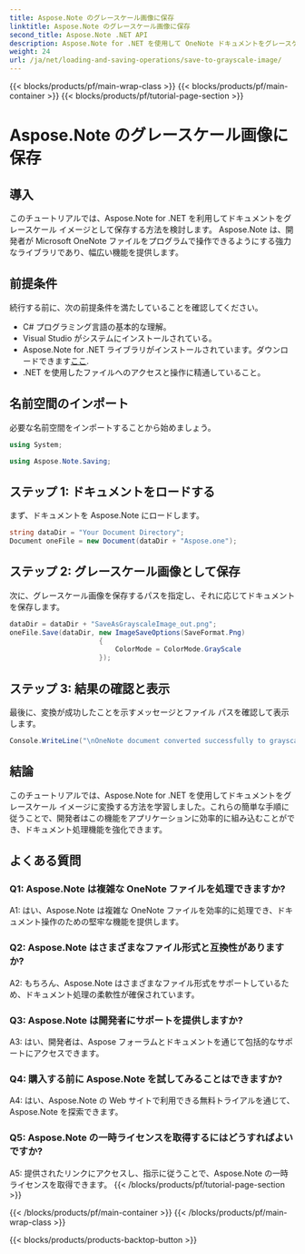 ```yaml
---
title: Aspose.Note のグレースケール画像に保存
linktitle: Aspose.Note のグレースケール画像に保存
second_title: Aspose.Note .NET API
description: Aspose.Note for .NET を使用して OneNote ドキュメントをグレースケール イメージとして保存する方法を学習します。文書を効率的に処理するには、この包括的なチュートリアルに従ってください。
weight: 24
url: /ja/net/loading-and-saving-operations/save-to-grayscale-image/
---
```


{{< blocks/products/pf/main-wrap-class >}}
{{< blocks/products/pf/main-container >}}
{{< blocks/products/pf/tutorial-page-section >}}

# Aspose.Note のグレースケール画像に保存

## 導入

このチュートリアルでは、Aspose.Note for .NET を利用してドキュメントをグレースケール イメージとして保存する方法を検討します。 Aspose.Note は、開発者が Microsoft OneNote ファイルをプログラムで操作できるようにする強力なライブラリであり、幅広い機能を提供します。

## 前提条件

続行する前に、次の前提条件を満たしていることを確認してください。

- C# プログラミング言語の基本的な理解。
- Visual Studio がシステムにインストールされている。
-  Aspose.Note for .NET ライブラリがインストールされています。ダウンロードできます[ここ](https://releases.aspose.com/note/net/).
- .NET を使用したファイルへのアクセスと操作に精通していること。

## 名前空間のインポート

必要な名前空間をインポートすることから始めましょう。

```csharp
using System;

using Aspose.Note.Saving;

```

## ステップ 1: ドキュメントをロードする

まず、ドキュメントを Aspose.Note にロードします。 

```csharp
string dataDir = "Your Document Directory";
Document oneFile = new Document(dataDir + "Aspose.one");
```

## ステップ 2: グレースケール画像として保存

次に、グレースケール画像を保存するパスを指定し、それに応じてドキュメントを保存します。

```csharp
dataDir = dataDir + "SaveAsGrayscaleImage_out.png";
oneFile.Save(dataDir, new ImageSaveOptions(SaveFormat.Png)
					  {
						  ColorMode = ColorMode.GrayScale
					  });
```

## ステップ 3: 結果の確認と表示

最後に、変換が成功したことを示すメッセージとファイル パスを確認して表示します。

```csharp
Console.WriteLine("\nOneNote document converted successfully to grayscale image.\nFile saved at " + dataDir);
```

## 結論

このチュートリアルでは、Aspose.Note for .NET を使用してドキュメントをグレースケール イメージに変換する方法を学習しました。これらの簡単な手順に従うことで、開発者はこの機能をアプリケーションに効率的に組み込むことができ、ドキュメント処理機能を強化できます。

## よくある質問

### Q1: Aspose.Note は複雑な OneNote ファイルを処理できますか?

A1: はい、Aspose.Note は複雑な OneNote ファイルを効率的に処理でき、ドキュメント操作のための堅牢な機能を提供します。

### Q2: Aspose.Note はさまざまなファイル形式と互換性がありますか?

A2: もちろん、Aspose.Note はさまざまなファイル形式をサポートしているため、ドキュメント処理の柔軟性が確保されています。

### Q3: Aspose.Note は開発者にサポートを提供しますか?

A3: はい、開発者は、Aspose フォーラムとドキュメントを通じて包括的なサポートにアクセスできます。

### Q4: 購入する前に Aspose.Note を試してみることはできますか?

A4: はい、Aspose.Note の Web サイトで利用できる無料トライアルを通じて、Aspose.Note を探索できます。

### Q5: Aspose.Note の一時ライセンスを取得するにはどうすればよいですか?

A5: 提供されたリンクにアクセスし、指示に従うことで、Aspose.Note の一時ライセンスを取得できます。
{{< /blocks/products/pf/tutorial-page-section >}}

{{< /blocks/products/pf/main-container >}}
{{< /blocks/products/pf/main-wrap-class >}}

{{< blocks/products/products-backtop-button >}}
